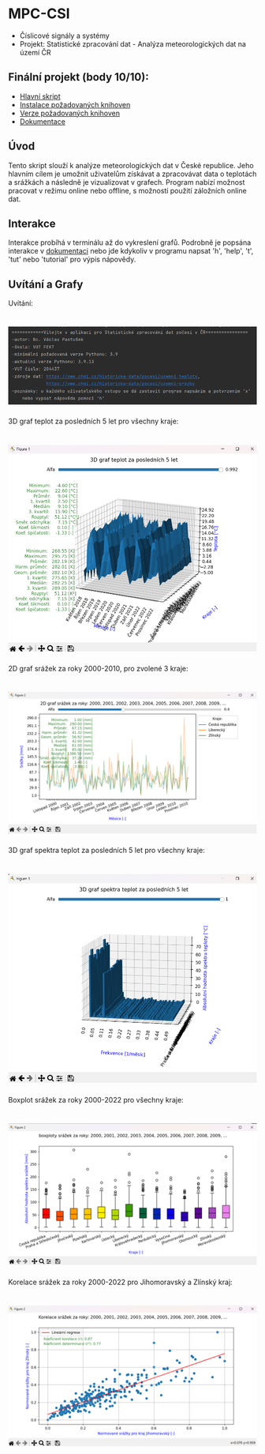 # MPC-CSI
* Číslicové signály a systémy
* Projekt: Statistické zpracování dat - Analýza meteorologických dat na území ČR

## Finální projekt (body 10/10):
* [Hlavní skript](main.py)
* [Instalace požadovaných knihoven](install_requirements.py)
* [Verze požadovaných knihoven](requirements.txt)
* [Dokumentace](dokumentace.pdf)

## Úvod
Tento skript slouží k analýze meteorologických dat v České republice. Jeho hlavním cílem je umožnit
uživatelům získávat a zpracovávat data o teplotách a srážkách a následně je vizualizovat v grafech.
Program nabízí možnost pracovat v režimu online nebo offline, s možností použití záložních online dat.

## Interakce
Interakce probíhá v terminálu až do vykreslení grafů. Podrobně je popsána interakce v [dokumentaci](dokumentace.pdf)
nebo jde kdykoliv v programu napsat 'h', 'help', 't', 'tut' nebo 'tutorial' pro výpis nápovědy.

## Uvítání a Grafy
Uvítání:
# ![Uvítání](images/uvitani.png)
3D graf teplot za posledních 5 let pro všechny kraje:
# ![Graf1](images/graf1.png)
2D graf srážek za roky 2000-2010, pro zvolené 3 kraje:
# ![Graf2](images/graf2.png)
3D graf spektra teplot za posledních 5 let pro všechny kraje:
# ![Graf3](images/graf3.png)
Boxplot srážek za roky 2000-2022 pro všechny kraje:
# ![Graf4](images/graf4.png)
Korelace srážek za roky 2000-2022 pro Jihomoravský a Zlínský kraj:
# ![Graf5](images/graf5.png)
